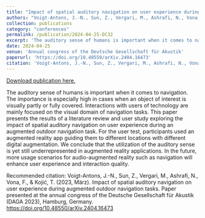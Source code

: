 ```yaml
---
title: "Impact of spatial auditory navigation on user experience during augmented outdoor navigation tasks"
authors: "Voigt-Antons, J.-N., Sun, Z., Vergari, M., Ashrafi, N., Vona, F., & Kojić, T."
collection: publications
category: "conferences"
permalink: /publication/2024-04-25-OC32
excerpt: 'The auditory sense of humans is important when it comes to navigation. The importance is especially high in cases when an object of interest is visually partly or fully covered. Interactions with users of technology are mainly focused on the visual domain of navigation tasks. This paper presents the results of a literature review and user study exploring the impact of spatial auditory navigation on user experience during an augmented outdoor navigation task. For the user test, participants used an augmented reality app guiding them to different locations with different digital augmentation. We conclude that the utilization of the auditory sense is yet still underrepresented in augmented reality applications. In the future, more usage scenarios for audio-augmented reality such as navigation will enhance user experience and interaction quality.'
date: 2024-04-25
venue: 'Annual congress of the Deutsche Gesellschaft für Akustik'
paperurl: 'https://doi.org/10.48550/arXiv.2404.16473'
citation: 'Voigt-Antons, J.-N., Sun, Z., Vergari, M., Ashrafi, N., Vona, F., &amp; Kojić, T. (2023, März). Impact of spatial auditory navigation on user experience during augmented outdoor navigation tasks. Paper presented at the annual congress of the Deutsche Gesellschaft für Akustik (DAGA 2023), Hamburg, Germany. https://doi.org/10.48550/arXiv.2404.16473 '
---
```


<a href='https://doi.org/10.48550/arXiv.2404.16473'>Download publication here.</a>

The auditory sense of humans is important when it comes to navigation. The importance is especially high in cases when an object of interest is visually partly or fully covered. Interactions with users of technology are mainly focused on the visual domain of navigation tasks. This paper presents the results of a literature review and user study exploring the impact of spatial auditory navigation on user experience during an augmented outdoor navigation task. For the user test, participants used an augmented reality app guiding them to different locations with different digital augmentation. We conclude that the utilization of the auditory sense is yet still underrepresented in augmented reality applications. In the future, more usage scenarios for audio-augmented reality such as navigation will enhance user experience and interaction quality.

Recommended citation: Voigt-Antons, J.-N., Sun, Z., Vergari, M., Ashrafi, N., Vona, F., & Kojić, T. (2023, März). Impact of spatial auditory navigation on user experience during augmented outdoor navigation tasks. Paper presented at the annual congress of the Deutsche Gesellschaft für Akustik (DAGA 2023), Hamburg, Germany. https://doi.org/10.48550/arXiv.2404.16473 